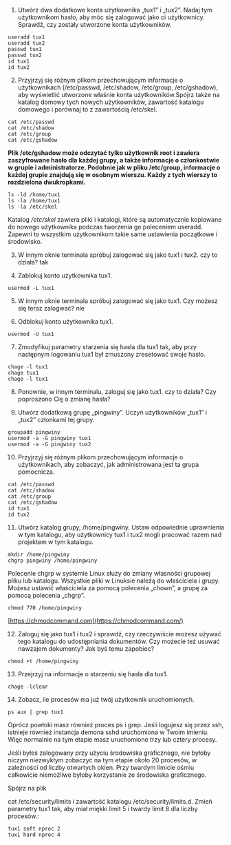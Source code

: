 1. Utwórz dwa dodatkowe konta użytkownika „tux1” i „tux2”. Nadaj tym użytkownikom hasło, aby móc się zalogować jako ci użytkownicy. Sprawdź, czy zostały utworzone konta użytkowników.
```
useradd tux1
useradd tux2
passwd tux1
passwd tux2
id tux1
id tux2
```

2. Przyjrzyj się różnym plikom przechowującym informacje o użytkownikach (/etc/passwd, /etc/shadow, /etc/group, /etc/gshadow), aby wyświetlić utworzone właśnie konta użytkowników.Spójrz także na katalog domowy tych nowych użytkowników, zawartość katalogu domowego i porównaj to z zawartością /etc/skel.
```
cat /etc/passwd
cat /etc/shadow
cat /etc/group
cat /etc/gshadow
```

**Plik /etc/gshadow może odczytać tylko użytkownik root i zawiera zaszyfrowane hasło dla każdej grupy, a także informacje o członkostwie w grupie i administratorze. Podobnie jak w pliku /etc/group, informacje o każdej grupie znajdują się w osobnym wierszu. Każdy z tych wierszy to rozdzielona dwukropkami.**

```
ls -ld /home/tux1
ls -la /home/tux1
ls -la /etc/skel
```

Katalog */etc/skel* zawiera pliki i katalogi, które są automatycznie kopiowane do nowego użytkownika podczas tworzenia go poleceniem useradd. Zapewni to wszystkim użytkownikom takie same ustawienia początkowe i środowisko.

3. W innym oknie terminala spróbuj zalogować się jako tux1 i tux2. czy to działa?
tak

4. Zablokuj konto użytkownika tux1.
```
usermod -L tux1 
```

5. W innym oknie terminala spróbuj zalogować się jako tux1. Czy możesz się teraz zalogwać?
 nie

  
6. Odblokuj konto użytkownika tux1.
```
usermod -U tux1
```

7. Zmodyfikuj parametry starzenia się hasła dla tux1 tak, aby przy następnym logowaniu tux1 był zmuszony zresetować swoje hasło.
```
chage -l tux1
chage tux1
chage -l tux1
```

8. Ponownie, w innym terminalu, zaloguj się jako tux1. czy to działa? Czy poproszono Cię o zmianę hasła?

9. Utwórz dodatkową grupę „pingwiny”. Uczyń użytkowników „tux1” i „tux2” członkami tej grupy.

```
groupadd pingwiny
usermod -a -G pingwiny tux1
usermod -a -G pingwiny tux2
```

10. Przyjrzyj się różnym plikom przechowującym informacje o użytkownikach, aby zobaczyć, jak administrowana jest ta grupa pomocnicza.
```
cat /etc/passwd
cat /etc/shadow
cat /etc/group
cat /etc/gshadow
id tux1
id tux2
```

11. Utwórz katalog grupy, /home/pingwiny. Ustaw odpowiednie uprawnienia w tym katalogu, aby użytkownicy tux1 i tux2 mogli pracować razem nad projektem w tym katalogu.
```
mkdir /home/pingwiny
chgrp pingwiny /home/pingwiny
```


Polecenie chgrp w systemie Linux służy do zmiany własności grupowej pliku lub katalogu. Wszystkie pliki w Linuksie należą do właściciela i grupy. Możesz ustawić właściciela za pomocą polecenia „chown”, a grupę za pomocą polecenia „chgrp”.

```
chmod 770 /home/pingwiny
```

[https://chmodcommand.com](https://chmodcommand.com/)

12. Zaloguj się jako tux1 i tux2 i sprawdź, czy rzeczywiście możesz używać tego katalogu do udostępniania dokumentów. Czy możecie też usuwać nawzajem dokumenty? Jak byś temu zapobiec?

```
chmod +t /home/pingwiny
```

13. Przejrzyj na informacje o starzeniu się hasła dla tux1.  
```
chage -lclear
```

14. Zobacz, ile procesów ma już twój użytkownik uruchomionych.

```
ps aux | grep tux1
```
  
Oprócz powłoki masz również proces ps i grep. Jeśli logujesz się przez ssh, istnieje również instancja demona sshd uruchomiona w Twoim imieniu. Więc normalnie na tym etapie masz uruchomione trzy lub cztery procesy.

Jeśli byłeś zalogowany przy użyciu środowiska graficznego, nie byłoby niczym niezwykłym zobaczyć na tym etapie około 20 procesów, w zależności od liczby otwartych okien. Przy twardym limicie ośmiu całkowicie niemożliwe byłoby korzystanie ze środowiska graficznego.

Spójrz na plik

cat /etc/security/limits i zawartość katalogu /etc/security/limits.d. Zmień parametry tux1 tak, aby miał miękki limit 5 i twardy limit 8 dla liczby procesów.:

```
tux1 soft nproc 2
tux1 hard nproc 4
```